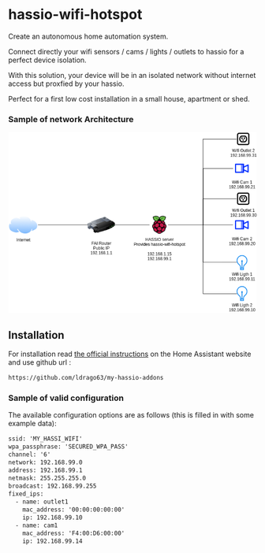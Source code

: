 # hassio-wifi-hotspot

Create an autonomous home automation system.

Connect directly your wifi sensors / cams / lights / outlets to hassio for a perfect device isolation.

With this solution, your device will be in an isolated network without internet access but proxfied by your hassio. 

Perfect for a first low cost installation in a small house, apartment or shed. 

### Sample of network Architecture

![Archi](https://raw.githubusercontent.com/ldrago63/my-hassio-addons/main/hassio-wifi-hotspot/readme-resources/architecture.png)

## Installation

For installation read [the official instructions](https://www.home-assistant.io/hassio/installing_third_party_addons/) on the Home Assistant website and use github url :

```txt
https://github.com/ldrago63/my-hassio-addons
```

### Sample of valid configuration

The available configuration options are as follows (this is filled in with some example data):

```
ssid: 'MY_HASSI_WIFI'
wpa_passphrase: 'SECURED_WPA_PASS'
channel: '6'
network: 192.168.99.0
address: 192.168.99.1
netmask: 255.255.255.0
broadcast: 192.168.99.255
fixed_ips:
  - name: outlet1
    mac_address: '00:00:00:00:00'
    ip: 192.168.99.10
  - name: cam1
    mac_address: 'F4:00:D6:00:00'
    ip: 192.168.99.14

```
